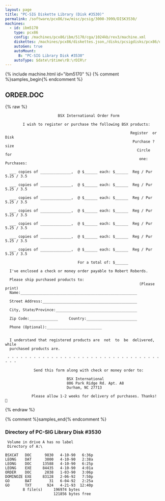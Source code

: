 ```yaml
---
layout: page
title: "PC-SIG Diskette Library (Disk #3530)"
permalink: /software/pcx86/sw/misc/pcsig/3000-3999/DISK3530/
machines:
  - id: ibm5170
    type: pcx86
    config: /machines/pcx86/ibm/5170/cga/1024kb/rev3/machine.xml
    diskettes: /machines/pcx86/diskettes.json,/disks/pcsigdisks/pcx86/diskettes.json
    autoGen: true
    autoMount:
      B: "PC-SIG Library Disk #3530"
    autoType: $date\r$time\rB:\rDIR\r
---
```


{% include machine.html id="ibm5170" %}
{% comment %}samples_begin{% endcomment %}

## ORDER.DOC

{% raw %}
```
                        BSX International Order Form

        I wish to register or purchase the following BSX products:

                                                         Register  or  Disk
                                                          Purchase ?   size
                                                            Circle     for
                                                             one:   Purchases:

  ___ copies of ______________,  @ $______ each: $______  Reg / Pur 5.25 / 3.5

  ___ copies of ______________,  @ $______ each: $______  Reg / Pur 5.25 / 3.5

  ___ copies of ______________,  @ $______ each: $______  Reg / Pur 5.25 / 3.5

  ___ copies of ______________,  @ $______ each: $______  Reg / Pur 5.25 / 3.5

  ___ copies of ______________,  @ $______ each: $______  Reg / Pur 5.25 / 3.5

  ___ copies of ______________,  @ $______ each: $______  Reg / Pur 5.25 / 3.5

  ___ copies of ______________,  @ $______ each: $______  Reg / Pur 5.25 / 3.5

                                 For a total of: $______

  I've enclosed a check or money order payable to Robert Roberds.

  Please ship purchased products to:
                                                             (Please print)
  Name:_____________________________________________________

  Street Address:___________________________________________

  City, State/Province:_____________________________________

  Zip Code:_____________     Country:_______________________

  Phone (Optional):_________________________


  I understand that registered products are  not  to  be  delivered,  while
  purchased products are.

 - - - - - - - - - - - - - - - - - - - - - - - - - - - - - - - - - - - - - -

             Send this form along with check or money order to:

                            BSX International
                            806 Park Ridge Rd. Apt. A8
                            Durham, NC 27713

            Please allow 1-2 weeks for delivery of purchases. Thanks!

```
{% endraw %}

{% comment %}samples_end{% endcomment %}

### Directory of PC-SIG Library Disk #3530

     Volume in drive A has no label
     Directory of A:\

    BSXCAT   DOC      9830   4-10-90   6:36p
    LEONG    DAT      3000   4-10-90   2:38a
    LEONG    DOC     13588   4-10-90   6:25p
    LEONG    EXE     84435   4-10-90   4:01a
    ORDER    DOC      2038   1-03-90   3:06p
    DOMINOZE EXE     83128   2-06-92   7:50p
    GO       BAT        31   6-04-92   2:25a
    GO       TXT       924   4-21-93  12:40p
            8 file(s)     196974 bytes
                          121856 bytes free

